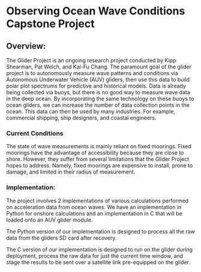 # Observing Ocean Wave Conditions Capstone Project

## Overview: 

The Glider Project is an ongoing research project conducted by Kipp Shearman, Pat Welch, and Kai-Fu Chang. The paramount goal of the glider project is to autonomously measure wave patterns and conditions via Autonomous Underwater Vehicle (AUV) gliders, then use this data to build polar plot spectrums for predictive and historical models. Data is already being collected via buoys, but there is no good way to measure wave data in the deep ocean. By incorporating the same technology on these buoys to ocean gliders, we can increase the number of data collection points in the ocean. This data can then be used by many industries. For example, commercial shipping, ship designers, and coastal engineers. 

### Current Conditions  

The state of wave measurements is mainly reliant on fixed moorings. Fixed moorings have the advantage of accessibility because they are close to shore. However, they suffer from several limitations that the Glider Project hopes to address. Namely, fixed moorings are expensive to install, prone to damage, and limited in their radius of measurement. 

### Implementation:  

The project involves 2 implementations of various calculations performed on acceleration data from ocean waves. We have an implementation in Python for onshore calculations and an implementation in C that will be loaded onto an AUV glider module.  

The Python version of our implementation is designed to process all the raw data from the gliders SD card after recovery.  

The C version of our implementation is designed to run on the glider during deployment, process the raw data for just the current time window, and stage the results to be sent over a satellite link pre-equipped on the glider.  
